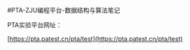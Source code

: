 #PTA-ZJU编程平台-数据结构与算法笔记

PTA实验平台网址：

[https://pta.patest.cn/pta/test](https://pta.patest.cn/pta/test)
